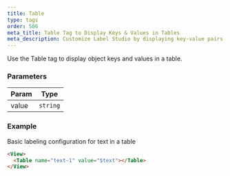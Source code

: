 ```yaml
---
title: Table
type: tags
order: 506
meta_title: Table Tag to Display Keys & Values in Tables
meta_description: Customize Label Studio by displaying key-value pairs in tasks for machine learning and data science projects.
---
```


Use the Table tag to display object keys and values in a table.

### Parameters

| Param | Type |
| --- | --- |
| value | <code>string</code> | 

### Example

Basic labeling configuration for text in a table

```html
<View>
  <Table name="text-1" value="$text"></Table>
</View>
```
